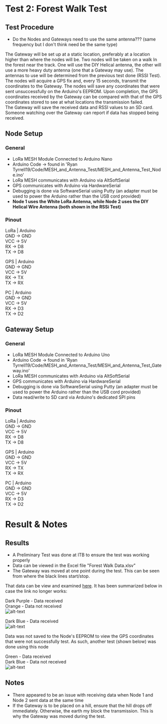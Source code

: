 # Test 2: Forest Walk  Test
## Test Procedure
* Do the Nodes and Gateways need to use the same antenna??? (same frequency but I don't think need be the same type)

The Gateway will be set up at a static location, preferably at a location higher than where the nodes will be. Two nodes will be taken on a walk In the forest near the track. One will use the DIY Helical antenna, the other will use a more heavy duty antenna (one that a Gateway may use). The antennas to use will be determined from the previous test done (RSSI Test). The nodes will acquire a GPS fix and, every 15 seconds, transmit the coordinates to the Gateway. The nodes will save any coordinates that were sent unsuccessfully on the Arduino's EEPROM. Upon completion, the GPS coordinates received by the Gateway can be compared with that of the GPS coordinates stored to see at what locations the transmission failed.  
The Gateway will save the received data and RSSI values to an SD card. Someone watching over the Gateway can report if data has stopped being received.

## Node Setup
### General

* LoRa MESH Module Connected to Arduino Nano
* Arduino Code -> found in 'Ryan Tyrrell19/Code/MESH_and_Antenna_Test/MESH_and_Antenna_Test_Node.ino'
* LoRa MESH communicates with Arduino via AltSoftSerial
* GPS communicates with Arduino via HardwareSerial
* Debugging is done via SoftwareSerial using Putty (an adapter must be used to power the Arduino rather than the USB cord provided)
* **Node 1 uses the White LoRa Antenna, while Node 2 uses the DIY Helical Wire Antenna (both shown in the RSSi Test)**

### Pinout

LoRa   |   Arduino  
GND    ->   GND  
VCC    ->   5V  
RX     ->   D8  
TX     ->   D8  

GPS   |   Arduino  
GND    ->   GND  
VCC    ->   5V  
RX     ->   TX  
TX     ->   RX

PC    |   Arduino  
GND    ->   GND  
VCC    ->   5V  
RX     ->   D3  
TX     ->   D2


## Gateway Setup
### General

* LoRa MESH Module Connected to Arduino Uno
* Arduino Code -> found in 'Ryan Tyrrell19/Code/MESH_and_Antenna_Test/MESH_and_Antenna_Test_Gateway.ino'
* LoRa MESH communicates with Arduino via AltSoftSerial
* GPS communicates with Arduino via HardwareSerial
* Debugging is done via SoftwareSerial using Putty (an adapter must be used to power the Arduino rather than the USB cord provided)
* Data read/write to SD card via Arduino's dedicated SPI pins

### Pinout

LoRa   |   Arduino  
GND    ->   GND  
VCC    ->   5V  
RX     ->   D8  
TX     ->   D8  

GPS   |   Arduino  
GND    ->   GND  
VCC    ->   5V  
RX     ->   TX  
TX     ->   RX

PC    |   Arduino  
GND    ->   GND  
VCC    ->   5V  
RX     ->   D3  
TX     ->   D2

# Result & Notes
## Results
* A Preliminary Test was done at ITB to ensure the test was working properly
* Data can be viewed in the Excel file "Forest Walk Data.xlsv"
* The Gateway was moved at one point during the test. This can be seen from where the black lines start/stop.

That data can be view and  examined [here][Map Site]. It has been summarized below in case the link no longer works:  

Dark Purple - Data received  
Orange - Data not received  
![alt-text][Node 1 & Node 1 (Gateway)]

Dark Blue - Data received  
![alt-text][Node 2 (Gateway)]

Data was not saved to the Node's EEPROM to view the GPS coordinates that were not successfully test. As such, another test (shown below) was done using this node

Green - Data received  
Dark Blue - Data not received  
![alt-text][Node 2 & Node 2 (Gateway)]

## Notes

* There appeared to be an issue with receiving data when Node 1 and Node 2 sent data at the same time
* If the Gateway is to be placed on a hill, ensure that the hill drops off immediately. Otherwise, the earth my block the transmission. This is why the Gateway was moved during the test.

[Map Site]: https://mapmakerapp.com?map=5d0d363ed4a9e062847053ff28ae
[Node 1 & Node 1 (Gateway)]: https://i.ibb.co/tDjdfm4/Node-1-Node-1-Gateway.png
[Node 2 (Gateway)]: https://i.ibb.co/ZGHZ3zh/Node-2-Node-2-Gateway.png
[Node 2 & Node 2 (Gateway)]: https://i.ibb.co/k6mWMtR/Node-2.png

